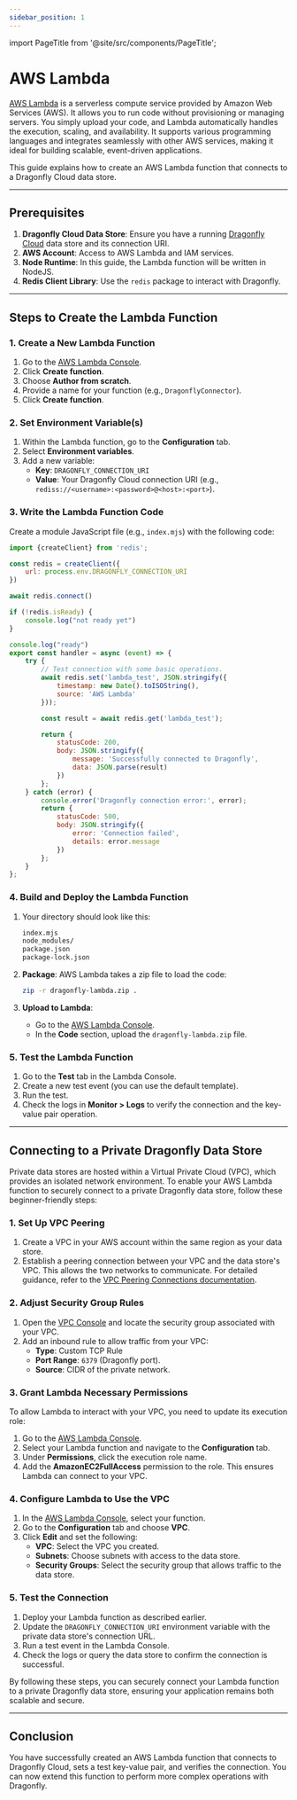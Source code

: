 ```yaml
---
sidebar_position: 1
---
```


import PageTitle from '@site/src/components/PageTitle';

# AWS Lambda

<PageTitle title="Connecting from AWS Lambda | Dragonfly Cloud" />

[AWS Lambda](https://aws.amazon.com/lambda/) is a serverless compute service provided by Amazon Web Services (AWS).
It allows you to run code without provisioning or managing servers.
You simply upload your code, and Lambda automatically handles the execution, scaling, and availability.
It supports various programming languages and integrates seamlessly with other AWS services,
making it ideal for building scalable, event-driven applications.

This guide explains how to create an AWS Lambda function that connects to a Dragonfly Cloud data store.

---

## Prerequisites

1. **Dragonfly Cloud Data Store**: Ensure you have a running [Dragonfly Cloud](https://dragonflydb.cloud/) data store and its connection URI.
2. **AWS Account**: Access to AWS Lambda and IAM services.
3. **Node Runtime**: In this guide, the Lambda function will be written in NodeJS.
4. **Redis Client Library**: Use the `redis` package to interact with Dragonfly.

---

## Steps to Create the Lambda Function

### 1. Create a New Lambda Function

1. Go to the [AWS Lambda Console](https://console.aws.amazon.com/lambda/).
2. Click **Create function**.
3. Choose **Author from scratch**.
4. Provide a name for your function (e.g., `DragonflyConnector`).
5. Click **Create function**.

### 2. Set Environment Variable(s)

1. Within the Lambda function, go to the **Configuration** tab.
2. Select **Environment variables**.
3. Add a new variable:
   - **Key**: `DRAGONFLY_CONNECTION_URI`
   - **Value**: Your Dragonfly Cloud connection URI (e.g., `rediss://<username>:<password>@<host>:<port>`).

### 3. Write the Lambda Function Code

Create a module JavaScript file (e.g., `index.mjs`) with the following code:

```js
import {createClient} from 'redis';

const redis = createClient({
    url: process.env.DRAGONFLY_CONNECTION_URI
})

await redis.connect()

if (!redis.isReady) {
    console.log("not ready yet")
}

console.log("ready")
export const handler = async (event) => {
    try {
        // Test connection with some basic operations.
        await redis.set('lambda_test', JSON.stringify({
            timestamp: new Date().toISOString(),
            source: 'AWS Lambda'
        }));

        const result = await redis.get('lambda_test');

        return {
            statusCode: 200,
            body: JSON.stringify({
                message: 'Successfully connected to Dragonfly',
                data: JSON.parse(result)
            })
        };
    } catch (error) {
        console.error('Dragonfly connection error:', error);
        return {
            statusCode: 500,
            body: JSON.stringify({
                error: 'Connection failed',
                details: error.message
            })
        };
    }
};
```

### 4. Build and Deploy the Lambda Function

1. Your directory should look like this:

   ```sh
   index.mjs
   node_modules/
   package.json
   package-lock.json
   ```

2. **Package**: AWS Lambda takes a zip file to load the code:

   ```sh
   zip -r dragonfly-lambda.zip .
   ```

3. **Upload to Lambda**:

   - Go to the [AWS Lambda Console](https://console.aws.amazon.com/lambda/).
   - In the **Code** section, upload the `dragonfly-lambda.zip` file.

### 5. Test the Lambda Function

1. Go to the **Test** tab in the Lambda Console.
2. Create a new test event (you can use the default template).
3. Run the test.
4. Check the logs in **Monitor > Logs** to verify the connection and the key-value pair operation.

---

## Connecting to a Private Dragonfly Data Store

Private data stores are hosted within a Virtual Private Cloud (VPC), which provides an isolated network environment. To enable your AWS Lambda function to securely connect to a private Dragonfly data store, follow these beginner-friendly steps:

### 1. Set Up VPC Peering

1. Create a VPC in your AWS account within the same region as your data store.
2. Establish a peering connection between your VPC and the data store's VPC. This allows the two networks to communicate. For detailed guidance, refer to the [VPC Peering Connections documentation](../../connections.md).

### 2. Adjust Security Group Rules

1. Open the [VPC Console](https://console.aws.amazon.com/vpc/) and locate the security group associated with your VPC.
2. Add an inbound rule to allow traffic from your VPC:
    - **Type**: Custom TCP Rule
    - **Port Range**: `6379` (Dragonfly port).
    - **Source**: CIDR of the private network.

### 3. Grant Lambda Necessary Permissions

To allow Lambda to interact with your VPC, you need to update its execution role:

1. Go to the [AWS Lambda Console](https://console.aws.amazon.com/lambda/).
2. Select your Lambda function and navigate to the **Configuration** tab.
3. Under **Permissions**, click the execution role name.
4. Add the **AmazonEC2FullAccess** permission to the role. This ensures Lambda can connect to your VPC.

### 4. Configure Lambda to Use the VPC

1. In the [AWS Lambda Console](https://console.aws.amazon.com/lambda/), select your function.
2. Go to the **Configuration** tab and choose **VPC**.
3. Click **Edit** and set the following:
    - **VPC**: Select the VPC you created.
    - **Subnets**: Choose subnets with access to the data store.
    - **Security Groups**: Select the security group that allows traffic to the data store.

### 5. Test the Connection

1. Deploy your Lambda function as described earlier.
2. Update the `DRAGONFLY_CONNECTION_URI` environment variable with the private data store's connection URL.
3. Run a test event in the Lambda Console.
4. Check the logs or query the data store to confirm the connection is successful.

By following these steps, you can securely connect your Lambda function to a private Dragonfly data store, ensuring your application remains both scalable and secure.

---

## Conclusion

You have successfully created an AWS Lambda function that connects to Dragonfly Cloud, sets a test key-value pair, and verifies the connection. You can now extend this function to perform more complex operations with Dragonfly.
